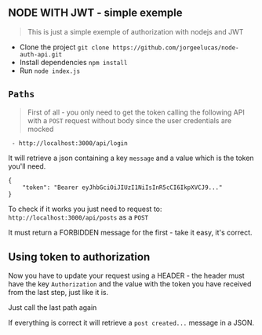 ## NODE WITH JWT - simple exemple

> This is just a simple exemple of authorization with nodejs and JWT

 - Clone the project `git clone https://github.com/jorgeelucas/node-auth-api.git`
 - Install dependencies `npm install`
 - Run `node index.js`

##  `Paths`

> First of all - you only need to get the token calling the following
> API with a `POST` request without body since the user credentials are mocked

     - http://localhost:3000/api/login

It will retrieve a json containing a key `message` and a value which is the token you'll need.

    {
        "token": "Bearer eyJhbGciOiJIUzI1NiIsInR5cCI6IkpXVCJ9..."
    }

To check if it works you just need to request to: `http://localhost:3000/api/posts` as a `POST`

It must return a FORBIDDEN message for the first - take it easy, it's correct.

## Using token to authorization
Now you have to update your request using a HEADER - the header must have the key `Authorization` and the value with the token you have received from the last step, just like it is. 

Just call the last path again

If everything is correct it will retrieve a `post created...` message in a JSON.
